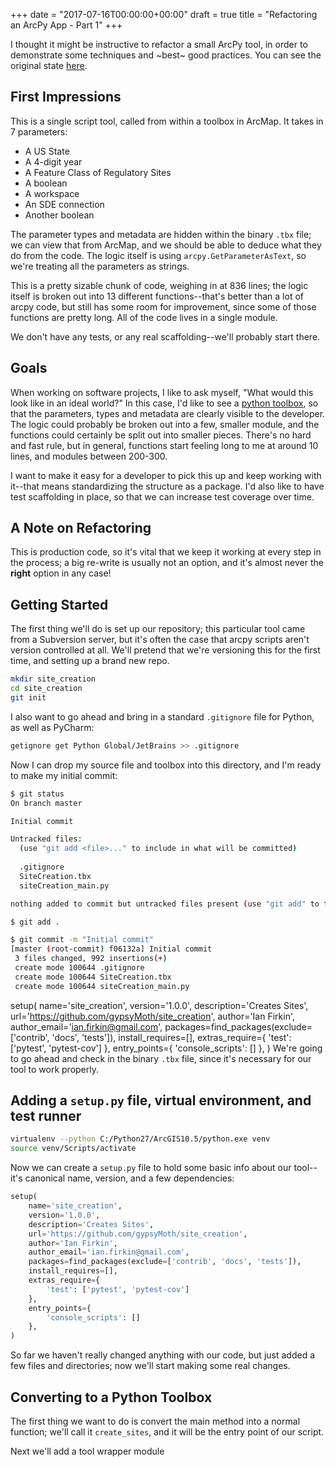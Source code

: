 +++
date = "2017-07-16T00:00:00+00:00"
draft = true 
title = "Refactoring an ArcPy App - Part 1"
+++

I thought it might be instructive to refactor a small ArcPy tool, in order to demonstrate some techniques and ~best~ good practices.  You can see the original state [here]().

## First Impressions

This is a single script tool, called from within a toolbox in ArcMap.  It takes in 7 parameters:

* A US State
* A 4-digit year
* A Feature Class of Regulatory Sites
* A boolean
* A workspace
* An SDE connection
* Another boolean

The parameter types and metadata are hidden within the binary `.tbx` file; we can view that from ArcMap, and we should be able to deduce what they do from the code.  The logic itself is using `arcpy.GetParameterAsText`, so we're treating all the parameters as strings.

This is a pretty sizable chunk of code, weighing in at 836 lines; the logic itself is broken out into 13 different functions--that's better than a lot of arcpy code, but still has some room for improvement, since some of those functions are pretty long.  All of the code lives in a single module.

We don't have any tests, or any real scaffolding--we'll probably start there.

## Goals

When working on software projects, I like to ask myself, "What would this look like in an ideal world?"  In this case, I'd like to see a [python toolbox](), so that the parameters, types and metadata are clearly visible to the developer.  
The logic could probably be broken out into a few, smaller module, and the functions could certainly be split out into smaller pieces.  There's no hard and fast rule, but in general, functions start feeling long to me at around 10 lines, and modules between 200-300.

I want to make it easy for a developer to pick this up and keep working with it--that means standardizing the structure as a package.  I'd also like to have test scaffolding in place, so that we can increase test coverage over time.

## A Note on Refactoring

This is production code, so it's vital that we keep it working at every step in the process; a big re-write is usually not an option, and it's almost never the **right** option in any case!

## Getting Started

The first thing we'll do is set up our repository; this particular tool came from a Subversion server, but it's often the case that arcpy scripts aren't version controlled at all.  We'll pretend that we're versioning this for the first time, and setting up a brand new repo.

```bash
mkdir site_creation
cd site_creation
git init
```

I also want to go ahead and bring in a standard `.gitignore` file for Python, as well as PyCharm:

```bash
getignore get Python Global/JetBrains >> .gitignore
```

Now I can drop my source file and toolbox into this directory, and I'm ready to make my initial commit:

```bash
$ git status 
On branch master  

Initial commit  

Untracked files:
  (use "git add <file>..." to include in what will be committed)
  
  .gitignore
  SiteCreation.tbx
  siteCreation_main.py

nothing added to commit but untracked files present (use "git add" to track)

$ git add .

$ git commit -m "Initial commit"
[master (root-commit) f06132a] Initial commit
 3 files changed, 992 insertions(+)
 create mode 100644 .gitignore
 create mode 100644 SiteCreation.tbx
 create mode 100644 siteCreation_main.py
```
setup(
    name='site_creation',
    version='1.0.0',
    description='Creates Sites',
    url='https://github.com/gypsyMoth/site_creation',
    author='Ian Firkin',
    author_email='ian.firkin@gmail.com',
    packages=find_packages(exclude=['contrib', 'docs', 'tests']),
    install_requires=[],
    extras_require={
        'test': ['pytest', 'pytest-cov']
    },
    entry_points={
        'console_scripts': []
    },
)
We're going to go ahead and check in the binary `.tbx` file, since it's necessary for our tool to work properly.

## Adding a `setup.py` file, virtual environment, and test runner

```bash
virtualenv --python C:/Python27/ArcGIS10.5/python.exe venv
source venv/Scripts/activate
```

Now we can create a `setup.py` file to hold some basic info about our tool--it's canonical name, version, and a few dependencies:

```python
setup(
    name='site_creation',
    version='1.0.0',
    description='Creates Sites',
    url='https://github.com/gypsyMoth/site_creation',
    author='Ian Firkin',
    author_email='ian.firkin@gmail.com',
    packages=find_packages(exclude=['contrib', 'docs', 'tests']),
    install_requires=[],
    extras_require={
        'test': ['pytest', 'pytest-cov']
    },
    entry_points={
        'console_scripts': []
    },
)
```

So far we haven't really changed anything with our code, but just added a few files and directories; now we'll start making some real changes.

## Converting to a Python Toolbox

The first thing we want to do is convert the main method into a normal function; we'll call it `create_sites`, and it will be the entry point of our script.

Next we'll add a tool wrapper module
